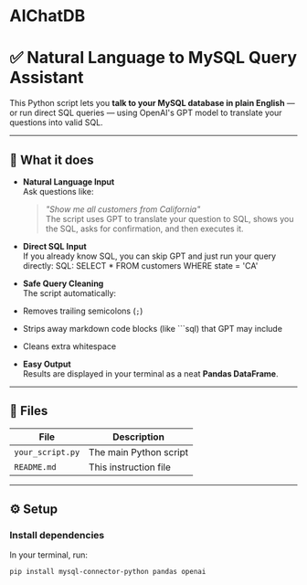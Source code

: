 # AIChatDB

# ✅ Natural Language to MySQL Query Assistant

This Python script lets you **talk to your MySQL database in plain English** — or run direct SQL queries — using OpenAI's GPT model to translate your questions into valid SQL.

---

## 🚀 What it does

- **Natural Language Input**  
  Ask questions like:  
  > *"Show me all customers from California"*  
  The script uses GPT to translate your question to SQL, shows you the SQL, asks for confirmation, and then executes it.

- **Direct SQL Input**  
  If you already know SQL, you can skip GPT and just run your query directly:
  SQL: SELECT * FROM customers WHERE state = 'CA'


- **Safe Query Cleaning**  
The script automatically:
- Removes trailing semicolons (`;`)  
- Strips away markdown code blocks (like ```sql) that GPT may include  
- Cleans extra whitespace

- **Easy Output**  
Results are displayed in your terminal as a neat **Pandas DataFrame**.

---

## 📁 Files

| File | Description |
|------|--------------|
| `your_script.py` | The main Python script |
| `README.md` | This instruction file |

---

## ⚙️ Setup

### Install dependencies

In your terminal, run:

```bash
pip install mysql-connector-python pandas openai

